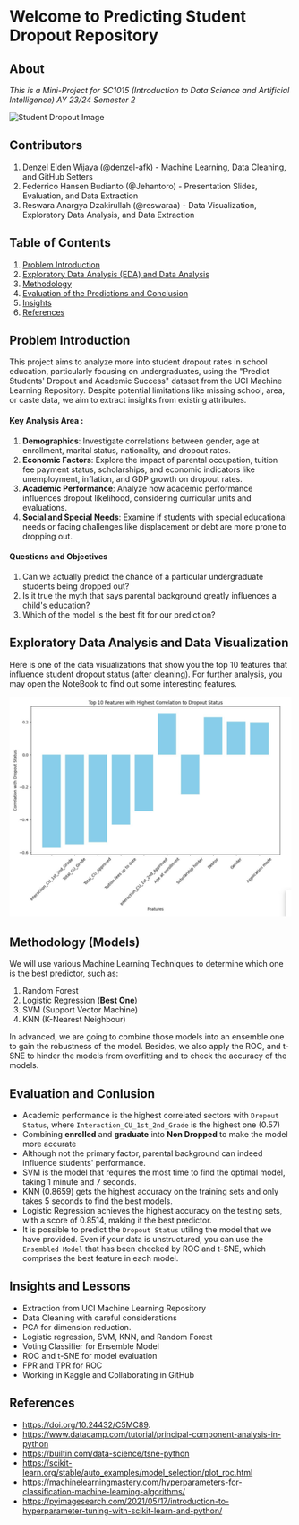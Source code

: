 # Welcome to Predicting Student Dropout Repository

## About

_This is a Mini-Project for SC1015 (Introduction to Data Science and Artificial Intelligence) AY 23/24 Semester 2_

![Student Dropout Image](https://images.ctfassets.net/81iqaqpfd8fy/4nFGj4lrV6Su44CWSAA6C6/0a4980c7adfc2d6bf0c0f899a03d9933/high_school_dropout.jpg?fm=webp&h=620&w=1440)

## Contributors

1. Denzel Elden Wijaya (@denzel-afk) - Machine Learning, Data Cleaning, and GitHub Setters
2. Federrico Hansen Budianto (@Jehantoro) - Presentation Slides, Evaluation, and Data Extraction
3. Reswara Anargya Dzakirullah (@reswaraa) - Data Visualization, Exploratory Data Analysis, and Data Extraction

## Table of Contents

1. [Problem Introduction](#section-1)
2. [Exploratory Data Analysis (EDA) and Data Analysis](#section-2)
3. [Methodology](#section-3)
4. [Evaluation of the Predictions and Conclusion](#section-4)
5. [Insights](#section-5)
6. [References](#section-6)

## Problem Introduction

<a id=section-1></a>

This project aims to analyze more into student dropout rates in school education, particularly focusing on undergraduates, using the "Predict Students' Dropout and Academic Success" dataset from the UCI Machine Learning Repository. Despite potential limitations like missing school, area, or caste data, we aim to extract insights from existing attributes.

#### Key Analysis Area :

1. **Demographics**: Investigate correlations between gender, age at enrollment, marital status, nationality, and dropout rates.
2. **Economic Factors**: Explore the impact of parental occupation, tuition fee payment status, scholarships, and economic indicators like unemployment, inflation, and GDP growth on dropout rates.
3. **Academic Performance**: Analyze how academic performance influences dropout likelihood, considering curricular units and evaluations.
4. **Social and Special Needs**: Examine if students with special educational needs or facing challenges like displacement or debt are more prone to dropping out.

#### Questions and Objectives

1. Can we actually predict the chance of a particular undergraduate students being dropped out?
2. Is it true the myth that says parental background greatly influences a child's education?
3. Which of the model is the best fit for our prediction?

<a id=section-2></a>

## Exploratory Data Analysis and Data Visualization

Here is one of the data visualizations that show you the top 10 features that influence student dropout status (after cleaning). For further analysis, you may open the NoteBook to find out some interesting features.

![Top 10 factors Image](src/top10factors.jpg)

<a id=section-3></a>

## Methodology (Models)

<a id=section-4></a>
We will use various Machine Learning Techniques to determine which one is the best predictor, such as:

1. Random Forest
2. Logistic Regression (**Best One**)
3. SVM (Support Vector Machine)
4. KNN (K-Nearest Neighbour)

In advanced, we are going to combine those models into an ensemble one to gain the robustness of the model. Besides, we also apply the ROC, and t-SNE to hinder the models from overfitting and to check the accuracy of the models.

## Evaluation and Conlusion

- Academic performance is the highest correlated sectors with `Dropout Status`, where `Interaction_CU_1st_2nd_Grade` is the highest one ($0.57$)
- Combining **enrolled** and **graduate** into **Non Dropped** to make the model more accurate
- Although not the primary factor, parental background can indeed influence students' performance.
- SVM is the model that requires the most time to find the optimal model, taking 1 minute and 7 seconds.
- KNN ($0.8659$) gets the highest accuracy on the training sets and only takes 5 seconds to find the best models.
- Logistic Regression achieves the highest accuracy on the testing sets, with a score of $0.8514$, making it the best predictor.
- It is possible to predict the `Dropout Status` utiling the model that we have provided. Even if your data is unstructured, you can use the `Ensembled Model` that has been checked by ROC and t-SNE, which comprises the best feature in each model.

<a id=section-5></a>

## Insights and Lessons

- Extraction from UCI Machine Learning Repository
- Data Cleaning with careful considerations
- PCA for dimension reduction.
- Logistic regression, SVM, KNN, and Random Forest
- Voting Classifier for Ensemble Model
- ROC and t-SNE for model evaluation
- FPR and TPR for ROC
- Working in Kaggle and Collaborating in GitHub

<a id=section-6></a>

## References

- https://doi.org/10.24432/C5MC89.
- https://www.datacamp.com/tutorial/principal-component-analysis-in-python
- https://builtin.com/data-science/tsne-python
- https://scikit-learn.org/stable/auto_examples/model_selection/plot_roc.html
- https://machinelearningmastery.com/hyperparameters-for-classification-machine-learning-algorithms/
- https://pyimagesearch.com/2021/05/17/introduction-to-hyperparameter-tuning-with-scikit-learn-and-python/
